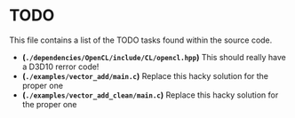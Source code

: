 # TODO
This file contains a list of the TODO tasks found within the source code.
- **(`./dependencies/OpenCL/include/CL/opencl.hpp`)** This should really have a D3D10 rerror code!
- **(`./examples/vector_add/main.c`)** Replace this hacky solution for the proper one
- **(`./examples/vector_add_clean/main.c`)** Replace this hacky solution for the proper one
